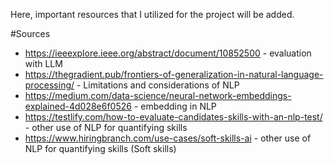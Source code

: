 Here, important resources that I utilized for the project will be added. 

#Sources
- https://ieeexplore.ieee.org/abstract/document/10852500 - evaluation with LLM
- https://thegradient.pub/frontiers-of-generalization-in-natural-language-processing/ - Limitations and considerations of NLP
- https://medium.com/data-science/neural-network-embeddings-explained-4d028e6f0526 - embedding in NLP
- https://testlify.com/how-to-evaluate-candidates-skills-with-an-nlp-test/ - other use of NLP for quantifying skills
- https://www.hiringbranch.com/use-cases/soft-skills-ai - other use of NLP for quantifying skills (Soft skills)
